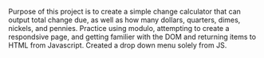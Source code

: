 Purpose of this project is to create a simple change calculator that can output total change due, as well as how many dollars, quarters, dimes, nickels, and pennies.
Practice using modulo, attempting to create a respondsive page, and getting familier with the DOM and returning items to HTML from Javascript. Created a drop down menu solely from JS.
